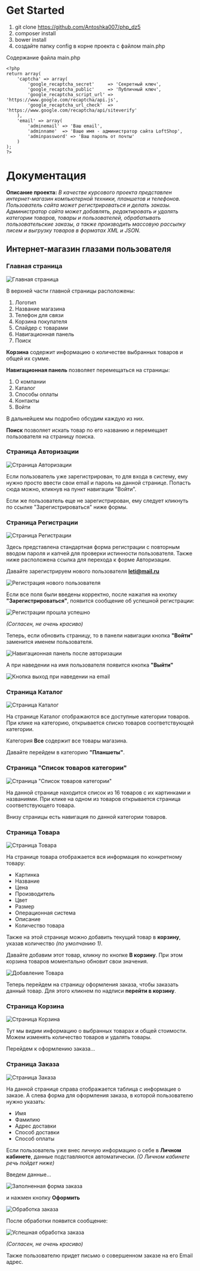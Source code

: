 # Get Started

1. git clone https://github.com/Antoshka007/php_dz5
2. composer install
3. bower install
4. создайте папку config в корне проекта с файлом main.php

Содержание файла main.php

```
<?php
return array(
    'captcha' => array(
        'google_recaptcha_secret'     => 'Секретный ключ',
        'google_recaptcha_public'     => 'Публичный ключ',
        'google_recaptcha_script_url' => 'https://www.google.com/recaptcha/api.js',
        'google_recaptcha_url_check'  => 'https://www.google.com/recaptcha/api/siteverify'
    ),
    'email' => array(
        'adminemail' => 'Ваш email',
        'adminname'  => 'Ваше имя - администратор сайта LoftShop',
        'adminpassword' => 'Ваш пароль от почты'
    )
);
?>
```

# Документация

**Описание проекта:** *В качестве курсового проекта представлен интернет-магазин компьютерной техники, планшетов и
телефонов. Пользователь сайта может регистрироваться и делать заказы. Администратор сайта может добавлять, редактировать 
и удалять категории товаров, товары и пользователей, обрабатывать пользовательские заказы, а также производить массовую 
рассылку писем и выгрузку товаров в форматах XML и JSON.*

## Интернет-магазин глазами пользователя

### Главная страница 

![Главная страница](/presentation/main_page.jpg "Главная страница")

В верхней части главной страницы расположены: 

1. Логотип
2. Название магазина
3. Телефон для связи
4. Корзина покупателя
5. Слайдер с товарами
6. Навигационная панель
7. Поиск

**Корзина** содержит информацию о количестве выбранных товаров и общей их сумме.
 
**Навигационная панель** позволяет перемещаться на страницы:

1. О компании
2. Каталог
3. Способы оплаты
4. Контакты
5. Войти

В дальнейшем мы подробно обсудим каждую из них.

**Поиск** позволяет искать товар по его названию и перемещает пользователя на страницу поиска.

### Страница Авторизации

![Страница Авторизации](/presentation/auth_page.jpg "Страница Авторизации")

Если пользователь уже зарегистрирован, то для входа в систему, ему нужно просто ввести свои email и пароль на данной
странице. Попасть сюда можно, кликнув на пункт навигации "Войти". 

Если же пользователь еще не зарегистрирован, ему следует кликнуть по ссылке "Зарегистрироваться" ниже формы.

### Страница Регистрации

![Страница Регистрации](/presentation/reg_page.jpg "Страница Регистрации")

Здесь представлена стандартная форма регистрации с повторным вводом пароля и капчей для проверки 
истинности пользователя. Также ниже расположена ссылка для перехода к форме Авторизации. 

Давайте зарегистрируем нового пользователя **leti@mail.ru**

![Регистрация нового пользователя](/presentation/reg_leti.jpg "Регистрация нового пользователя")

Если все поля были введены корректно, после нажатия на кнопку **"Зарегистрироваться"**, появится сообщение 
об успешной регистрации:

![Регистрации прошла успешно](/presentation/reg_success.jpg "Регистрации прошла успешно")

*(Согласен, не очень красиво)*

Теперь, если обновить страницу, то в панели навигации кнопка **"Войти"** заменится именем пользователя.

![Навигационная панель после авторизации](/presentation/auth_nav.jpg "Навигационная панель после авторизации")

А при наведении на имя пользователя появится кнопка **"Выйти"**

![Кнопка выход при наведении на email](/presentation/auth_nav_hover.png)

### Страница Каталог

![Страница Каталог](/presentation/cat_page.jpg "Страница Каталог")

На странице Каталог отображаются все доступные категории товаров.
При клике на категорию, открывается списко товаров соответствующей категории.

Категория **Все** содержит все товары магазина.

Давайте перейдем в категорию **"Планшеты"**.

### Страница "Список товаров категории"

![Страница "Список товаров категории"](/presentation/prod_list_page.jpg "Список товаров")

На данной странице находится список из 16 товаров с их картинками и названиями. При клике на одном из товаров
открывается страница соответствующего товара.

Внизу страницы есть навигация по данной категории товаров.

### Страница Товара

![Страница Товара](/presentation/prod_page.jpg "Страница товара")

На странице товара отображается вся информация по конкретному товару:

+ Картинка
+ Название
+ Цена
+ Производитель
+ Цвет
+ Размер
+ Операционная система
+ Описание
+ Количество товара

Также на этой странице можно добавить текущий товар в **корзину**, указав количество *(по умолчанию 1)*.

Давайте добавим этот товар, кликну по кнопке **В корзину**. При этом корзина товаров моментально обновит свои значения.

![Добавление Товара](/presentation/prod_add.jpg "Добавление товара")

Теперь перейдем на страницу оформления заказа, чтобы заказать данный товар.
Для этого кликнем по надписи **перейти в корзину**. 

### Страница Корзина

![Страница Корзина](/presentation/cart_page.jpg "Страница Корзина")

Тут мы видим информацию о выбранных товарах и общей стоимости. Можем изменять количество товаров и удалять 
товары. 

Перейдем к оформлению заказа...

### Страница Заказа

![Страница Заказа](/presentation/order_page.jpg "Страница Заказа")

На данной странице справа отображается таблица с информацие о заказе. 
А слева форма для оформления заказа, в которой пользователю нужно указать:

+ Имя
+ Фамилию
+ Адрес доставки
+ Способ доставки
+ Способ оплаты

Если пользователь уже внес личную информацию о себе в **Личном кабинете**, данные
подставляются автоматически. *(О Личном кабинете речь пойдет ниже)*

Введем данные...

![Заполненная форма заказа](/presentation/order_page_fill.jpg "Заполненная форма заказа")

и нажмен кнопку **Оформить**

![Обработка заказа](/presentation/order_processing.jpg "Обработка заказа")

После обработки появится сообщение:

![Успешная обработка заказа](/presentation/order_success.jpg "Успешная обработка заказа")

*(Согласен, не очень красиво)*

Также пользователю придет письмо о совершенном заказе на его Email адрес.

